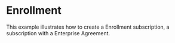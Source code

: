 # Enrollment

This example illustrates how to create a Enrollment subscription, a subscription with a Enterprise Agreement.
